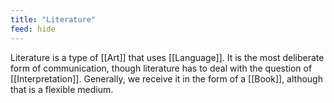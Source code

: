 ```yaml
---
title: "Literature"
feed: hide
---
```


Literature is a type of [[Art]] that uses [[Language]]. It is the most deliberate form of communication, though literature has to deal with the question of [[Interpretation]]. Generally, we receive it in the form of a [[Book]], although that is a flexible medium. 